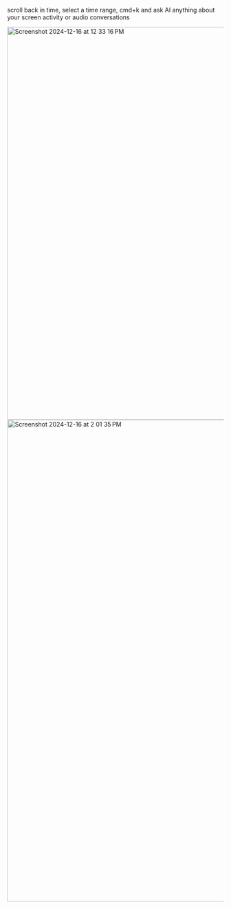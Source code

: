 

scroll back in time, select a time range, cmd+k and ask AI anything about your screen activity or audio conversations

<img width="912" alt="Screenshot 2024-12-16 at 12 33 16 PM" src="https://github.com/user-attachments/assets/071941ba-3b54-4d63-a6a5-66e2e5358814" />

<img width="1119" alt="Screenshot 2024-12-16 at 2 01 35 PM" src="https://github.com/user-attachments/assets/be83ede0-84e7-44d2-81d7-cf540925dd62" />


